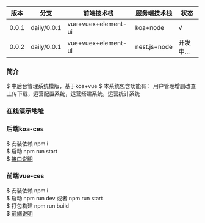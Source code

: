 
| 版本      | 分支          | 前端技术栈           |  服务端技术栈   |  状态       |
|----------|--------------|---------------------|---------------|------------|
|  0.0.1    | daily/0.0.1 | vue+vuex+element-ui |  koa+node     |   √        |
|  0.0.2    | daily/0.0.1 | vue+vuex+element-ui |  nest.js+node |   开发中... | 

### 简介  
$ 中后台管理系统模版，基于koa+vue 
$ 本系统包含功能有： 用户管理增删改查上传下载，运营配置系统，运营搭建系统，运营统计系统
### 在线演示地址  

### 后端koa-ces  
$ 安装依赖 npm i  
$ 启动 npm run start  
$ [接口说明](https://github.com/XingGuoZM/ces-manage/blob/master/koa-ces/README.md)  

### 前端vue-ces  
$ 安装依赖 npm i  
$ 启动 npm run dev 或者 npm run start  
$ 打包构建 npm run build  
$ [前端说明](https://github.com/XingGuoZM/ces-manage/blob/master/vue-ces/README.md)  
